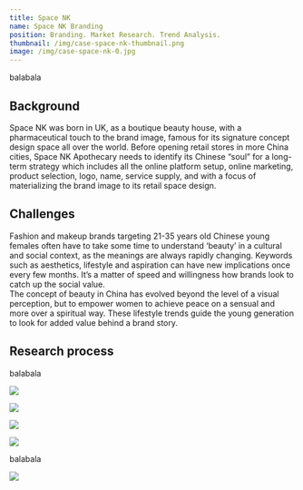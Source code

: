 ```yaml
---
title: Space NK
name: Space NK Branding
position: Branding. Market Research. Trend Analysis.
thumbnail: /img/case-space-nk-thumbnail.png
image: /img/case-space-nk-0.jpg
---
```

balabala

## **Background**

Space NK was born in UK, as a boutique beauty house, with a pharmaceutical touch to the brand image, famous for its signature concept design space all over the world. Before opening retail stores in more China cities, Space NK Apothecary needs to identify its Chinese “soul” for a long-term strategy which includes all the online platform setup, online marketing, product selection, logo, name, service supply, and with a focus of materializing the brand image to its retail space design.

## **Challenges**

Fashion and makeup brands targeting 21-35 years old Chinese young females often have to take some time to understand ‘beauty’ in a cultural and social context, as the meanings are always rapidly changing. Keywords such as aesthetics, lifestyle and aspiration can have new implications once every few months. It’s a matter of speed and willingness how brands look to catch up the social value.\
The concept of beauty in China has evolved beyond the level of a visual perception, but to empower women to achieve peace on a sensual and more over a spiritual way. These lifestyle trends guide the young generation to look for added value behind a brand story.

## **Research process**

balabala

![](/img/case-space-nk-6.jpg)

![](/img/case-space-nk-7.jpg)

![](/img/case-space-nk-5.jpg)

![](/img/case-space-nk-3.jpg)

balabala

![](/img/case-space-nk-2.jpeg)
